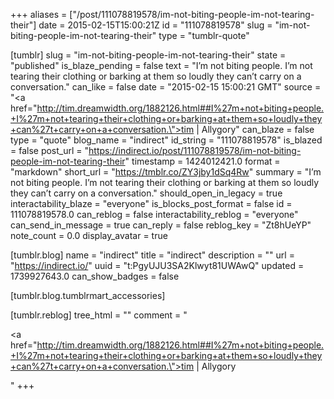 +++
aliases = ["/post/111078819578/im-not-biting-people-im-not-tearing-their"]
date = 2015-02-15T15:00:21Z
id = "111078819578"
slug = "im-not-biting-people-im-not-tearing-their"
type = "tumblr-quote"

[tumblr]
slug = "im-not-biting-people-im-not-tearing-their"
state = "published"
is_blaze_pending = false
text = "I&rsquo;m not biting people. I&rsquo;m not tearing their clothing or barking at them so loudly they can&rsquo;t carry on a conversation."
can_like = false
date = "2015-02-15 15:00:21 GMT"
source = "<a href=\"http://tim.dreamwidth.org/1882126.html##I%27m+not+biting+people.+I%27m+not+tearing+their+clothing+or+barking+at+them+so+loudly+they+can%27t+carry+on+a+conversation.\">tim | Allygory</a>"
can_blaze = false
type = "quote"
blog_name = "indirect"
id_string = "111078819578"
is_blazed = false
post_url = "https://indirect.io/post/111078819578/im-not-biting-people-im-not-tearing-their"
timestamp = 1424012421.0
format = "markdown"
short_url = "https://tmblr.co/ZY3jby1dSq4Rw"
summary = "I’m not biting people. I’m not tearing their clothing or barking at them so loudly they can’t carry on a conversation."
should_open_in_legacy = true
interactability_blaze = "everyone"
is_blocks_post_format = false
id = 111078819578.0
can_reblog = false
interactability_reblog = "everyone"
can_send_in_message = true
can_reply = false
reblog_key = "Zt8hUeYP"
note_count = 0.0
display_avatar = true

[tumblr.blog]
name = "indirect"
title = "indirect"
description = ""
url = "https://indirect.io/"
uuid = "t:PgyUJU3SA2Klwyt81UWAwQ"
updated = 1739927643.0
can_show_badges = false

[tumblr.blog.tumblrmart_accessories]

[tumblr.reblog]
tree_html = ""
comment = "<p><a href=\"http://tim.dreamwidth.org/1882126.html##I%27m+not+biting+people.+I%27m+not+tearing+their+clothing+or+barking+at+them+so+loudly+they+can%27t+carry+on+a+conversation.\">tim | Allygory</a></p>"
+++
